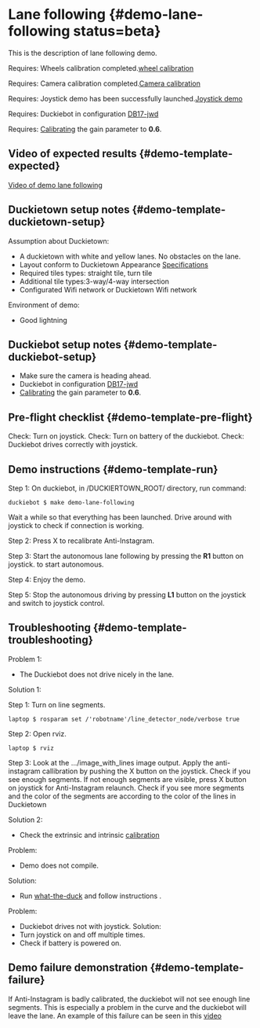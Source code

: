 # Lane following {#demo-lane-following status=beta}

This is the description of lane following demo.

<div class='requirements' markdown="1">

Requires: Wheels calibration completed.[wheel calibration](#wheel-calibration)

Requires: Camera calibration completed.[Camera calibration](#camera-calib)

Requires: Joystick demo has been successfully launched.[Joystick demo](#rc-control)

Requires: Duckiebot in configuration [DB17-jwd](#duckiebot-configurations)

Requires: [Calibrating](#wheel-calibration) the gain parameter to **0.6**.

</div>

## Video of expected results {#demo-template-expected}

[Video of demo lane following](https://drive.google.com/file/d/198iythQkovbQkzY3pPeTXWC8tTCRgDwB/view?usp=sharing)

## Duckietown setup notes {#demo-template-duckietown-setup}

Assumption about Duckietown:

* A duckietown with white and yellow lanes. No obstacles on the lane.
* Layout conform to Duckietown Appearance [Specifications](#duckietown_parts)
* Required tiles types: straight tile, turn tile
* Additional tile types:3-way/4-way intersection
* Configurated Wifi network or Duckietown Wifi network

Environment of demo:

* Good lightning

## Duckiebot setup notes {#demo-template-duckiebot-setup}

* Make sure the camera is heading ahead.
* Duckiebot in configuration [DB17-jwd](#duckiebot-configurations)
* [Calibrating](#wheel-calibration) the gain parameter to **0.6**.


## Pre-flight checklist {#demo-template-pre-flight}

Check: Turn on joystick.
Check: Turn on battery of the duckiebot.
Check: Duckiebot drives correctly with joystick.

## Demo instructions {#demo-template-run}

Step 1: On duckiebot, in /DUCKIERTOWN_ROOT/ directory, run command:

    duckiebot $ make demo-lane-following

Wait a while so that everything has been launched.
Drive around with joystick to check if connection is working.

Step 2: Press X to recalibrate Anti-Instagram.

Step 3: Start the autonomous lane following by pressing the **R1** button on joystick. to start autonomous.

Step 4: Enjoy the demo.

Step 5: Stop the autonomous driving by pressing **L1** button on the joystick and switch to joystick control. 


## Troubleshooting {#demo-template-troubleshooting}
Problem 1:
* The Duckiebot does not drive nicely in the lane.

Solution 1:

Step 1: Turn on line segments.

    laptop $ rosparam set /'robotname'/line_detector_node/verbose true

Step 2: Open rviz.

    laptop $ rviz

Step 3: Look at the .../image_with_lines image output. Apply the anti-instagram callibration by pushing the X button on the joystick. Check if you see enough segments. If not enough segments are visible, press X button on joystick for Anti-Instagram relaunch. Check if you see more segments and the color of the segments are according to the color of the lines in Duckietown

Solution 2:
* Check the extrinsic and intrinsic [calibration](#camera-calib)

Problem:
* Demo does not compile.

Solution:
* Run [what-the-duck](#subsub:what-the-duck) and follow instructions .


Problem:
* Duckiebot drives not with joystick.
Solution:
* Turn joystick on and off multiple times.
* Check if battery is powered on.


## Demo failure demonstration {#demo-template-failure}

If Anti-Instagram is badly calibrated, the duckiebot will not see enough line segments. This is especially a problem in the curve and the duckiebot will leave the lane. An example of this failure can be seen in this [video](www.video_example_here.com)
